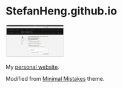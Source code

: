 # StefanHeng.github.io

<img
  src="https://raw.githubusercontent.com/StefanHeng/StefanHeng.github.io/master/assets/demo/demo%2C%2009.08.21.png"
  style="zoom:15%;" />

My [personal website](https://stefanheng.github.io).

Modified from [Minimal Mistakes](https://mademistakes.com/work/minimal-mistakes-jekyll-theme/) theme.
